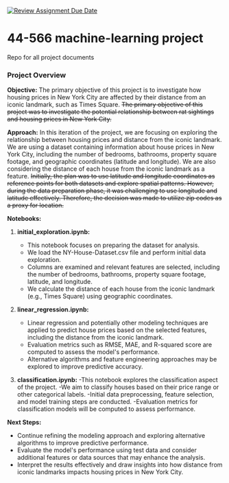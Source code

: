[![Review Assignment Due Date](https://classroom.github.com/assets/deadline-readme-button-24ddc0f5d75046c5622901739e7c5dd533143b0c8e959d652212380cedb1ea36.svg)](https://classroom.github.com/a/7lKBcjfN)
# 44-566 machine-learning project
Repo for all project documents

### Project Overview

**Objective:**
The primary objective of this project is to investigate how housing prices in New York City are affected by their distance from an iconic landmark, such as Times Square.
~~The primary objective of this project was to investigate the potential relationship between rat sightings and housing prices in New York City.~~

**Approach:**
In this iteration of the project, we are focusing on exploring the relationship between housing prices and distance from the iconic landmark. We are using a dataset containing information about house prices in New York City, including the number of bedrooms, bathrooms, property square footage, and geographic coordinates (latitude and longitude). We are also considering the distance of each house from the iconic landmark as a feature.
~~Initially, the plan was to use latitude and longitude coordinates as reference points for both datasets and explore spatial patterns. However, during the data preparation phase, it was challenging to use longitude and latitude effectively. Therefore, the decision was made to utilize zip codes as a proxy for location.~~

**Notebooks:**

1. **initial_exploration.ipynb:**
    - This notebook focuses on preparing the dataset for analysis.
    - We load the NY-House-Dataset.csv file and perform initial data exploration.
    - Columns are examined and relevant features are selected, including the number of bedrooms, bathrooms, property square footage, latitude, and longitude.
    - We calculate the distance of each house from the iconic landmark (e.g., Times Square) using geographic coordinates.

2. **linear_regression.ipynb:**
    - Linear regression and potentially other modeling techniques are applied to predict house prices based on the selected features, including the distance from the iconic landmark.
    - Evaluation metrics such as RMSE, MAE, and R-squared score are computed to assess the model's performance.
    - Alternative algorithms and feature engineering approaches may be explored to improve predictive accuracy.
  
3. **classification.ipynb:**
   -This notebook explores the classification aspect of the project.
   -We aim to classify houses based on their price range or other categorical labels.
    -Initial data preprocessing, feature selection, and model training steps are conducted.
    -Evaluation metrics for classification models will be computed to assess performance.


**Next Steps:**
- Continue refining the modeling approach and exploring alternative algorithms to improve predictive performance.
- Evaluate the model's performance using test data and consider additional features or data sources that may enhance the analysis.
- Interpret the results effectively and draw insights into how distance from iconic landmarks impacts housing prices in New York City.
